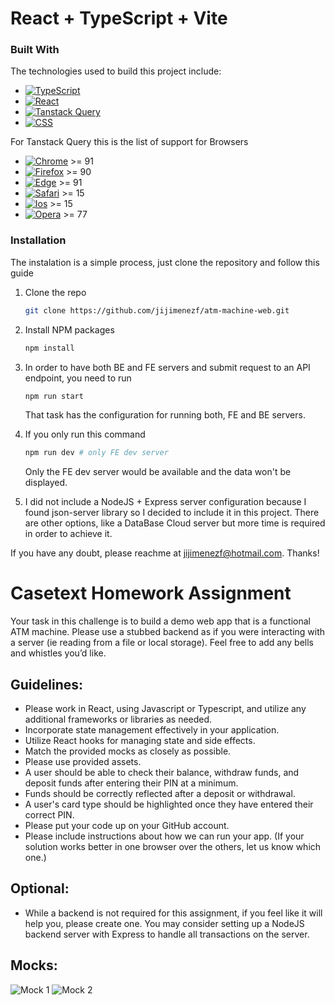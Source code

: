 # React + TypeScript + Vite

### Built With

The technologies used to build this project include:

* [![TypeScript][TypeScript]][typescript-url]
* [![React][React.js]][React-url]
* [![Tanstack Query][tanstack.com]][tanstack-url]
* [![CSS][css-tricks.com]][css-url]

For Tanstack Query this is the list of support for Browsers

* [![Chrome][Chrome]][Chrome-url] >= 91
* [![Firefox][Firefox.com]][Firefox-url] >= 90
* [![Edge][Edge.com]][Edge-url] >= 91
* [![Safari][Safari.com]][Safari-url] >= 15
* [![Ios][Ios.com]][Ios-url] >= 15
* [![Opera][Opera.com]][Opera-url] >= 77

### Installation

The instalation is a simple process, just clone the repository and follow this guide

1. Clone the repo
   ```sh
   git clone https://github.com/jijimenezf/atm-machine-web.git
   ```
2. Install NPM packages
   ```sh
   npm install
   ```
3. In order to have both BE and FE servers and submit request to an API endpoint, you need to run
   ```sh
   npm run start
   ```
   That task has the configuration for running both, FE and BE servers.

4. If you only run this command
   ```sh
   npm run dev # only FE dev server
    ```

   Only the FE dev server would be available and the data won't be displayed.


4. I did not include a NodeJS + Express server configuration because I found json-server library so I decided to include it in this project. There are other options, like a DataBase Cloud server but more time is required in order to achieve it.

If you have any doubt, please reachme at jijimenezf@hotmail.com.
Thanks!

# Casetext Homework Assignment
Your task in this challenge is to build a demo web app that is a functional ATM machine. Please use a stubbed backend as if you were interacting with a server (ie reading from a file or local storage). Feel free to add any bells and whistles you’d like.

## Guidelines:
- Please work in React, using Javascript or Typescript, and utilize any additional frameworks or libraries as needed.
- Incorporate state management effectively in your application.
- Utilize React hooks for managing state and side effects.
- Match the provided mocks as closely as possible.
- Please use provided assets.
- A user should be able to check their balance, withdraw funds, and deposit funds after entering their PIN at a minimum.
- Funds should be correctly reflected after a deposit or withdrawal.
- A user's card type should be highlighted once they have entered their correct PIN.
- Please put your code up on your GitHub account.
- Please include instructions about how we can run your app. (If your solution works better in one browser over the others, let us know which one.)

## Optional:
- While a backend is not required for this assignment, if you feel like it will help you, please create one. You may consider setting up a NodeJS backend server with Express to handle all transactions on the server.

## Mocks:
![Mock 1](src/assets/Mock_1.png "Mock")
![Mock 2](src/assets/Mock_2.png "Mock2")




<!-- MARKDOWN LINKS & IMAGES -->

[React.js]: https://img.shields.io/badge/React-20232A?style=for-the-badge&logo=react&logoColor=61DAFB
[React-url]: https://reactjs.org/
[TypeScript]: https://img.shields.io/badge/TypeScript-0769AD?style=for-the-badge&logo=TS&logoColor=white
[typescript-url]: https://www.typescriptlang.org/docs/handbook/intro.html
[tanstack.com]: https://img.shields.io/badge/TanstackQuery-FF2D20?style=for-the-badge&logo=query&logoColor=white
[tanstack-url]: https://tanstack.com/query/docs
[css-tricks.com]: https://img.shields.io/badge/CSS%203-563D7C?style=for-the-badge&logo=css&logoColor=white
[css-url]: https://css-tricks.com/
[Chrome]: https://img.shields.io/badge/Chrome-35495E?style=for-the-badge&logo=google&logoColor=4FC08D
[Chrome-url]: https://google.com
[Firefox.com]: https://img.shields.io/badge/Firefox-FF2D20?style=for-the-badge&logo=firefox&logoColor=white
[Firefox-url]: https://laravel.com
[Edge.com]: https://img.shields.io/badge/Edge-0769AD?style=for-the-badge&logo=microsoft&logoColor=white
[Edge-url]: https://www.microsoft.com 
[Safari.com]: https://img.shields.io/badge/Safari-0769AD?style=for-the-badge&logo=apple&logoColor=white
[Safari-url]: https://apple.com 
[Opera.com]: https://img.shields.io/badge/Opera-DD0031?style=for-the-badge&logo=opera&logoColor=white
[Opera-url]: https://opera.com
[Ios.com]: https://img.shields.io/badge/iOS-4A4A55?style=for-the-badge&logo=apple&logoColor=FF3E00
[Ios-url]: https://apple.com
